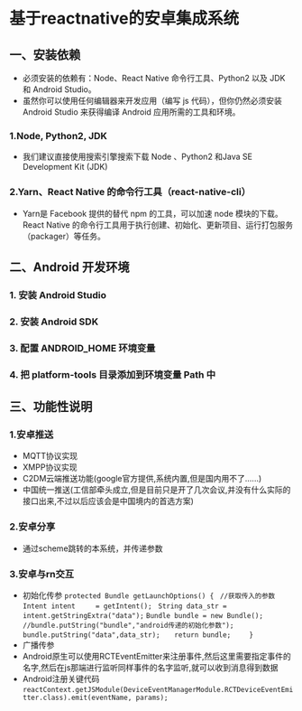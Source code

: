 # 基于reactnative的安卓集成系统
## 一、安装依赖
* 必须安装的依赖有：Node、React Native 命令行工具、Python2 以及 JDK 和 Android Studio。
* 虽然你可以使用任何编辑器来开发应用（编写 js 代码），但你仍然必须安装 Android Studio 来获得编译 Android 应用所需的工具和环境。
### 1.Node, Python2, JDK
* 我们建议直接使用搜索引擎搜索下载 Node 、Python2 和Java SE Development Kit (JDK)
### 2.Yarn、React Native 的命令行工具（react-native-cli）
* Yarn是 Facebook 提供的替代 npm 的工具，可以加速 node 模块的下载。React Native 的命令行工具用于执行创建、初始化、更新项目、运行打包服务（packager）等任务。
## 二、Android 开发环境
### 1. 安装 Android Studio
### 2. 安装 Android SDK
### 3. 配置 ANDROID_HOME 环境变量
### 4. 把 platform-tools 目录添加到环境变量 Path 中
## 三、功能性说明
### 1.安卓推送
* MQTT协议实现
* XMPP协议实现
* C2DM云端推送功能(google官方提供,系统内置,但是国内用不了......)
* 中国统一推送(工信部牵头成立,但是目前只是开了几次会议,并没有什么实际的接口出来,不过以后应该会是中国境内的首选方案)
### 2.安卓分享
* 通过scheme跳转的本系统，并传递参数
### 3.安卓与rn交互
* 初始化传参
    `protected Bundle getLaunchOptions() {`
                                 ` //获取传入的参数`
                                   ` Intent intent     = getIntent();`
                                   ` String data_str = intent.getStringExtra("data");`
                                    `Bundle bundle = new Bundle();`
                                    `//bundle.putString("bundle","android传递的初始化参数");`
                                  `  bundle.putString("data",data_str);`
                                 `   return bundle;`
                        `    }`
* 广播传参
* Android原生可以使用RCTEventEmitter来注册事件,然后这里需要指定事件的名字,然后在js那端进行监听同样事件的名字监听,就可以收到消息得到数据
* Android注册关键代码
`reactContext.getJSModule(DeviceEventManagerModule.RCTDeviceEventEmitter.class).emit(eventName, params);`

